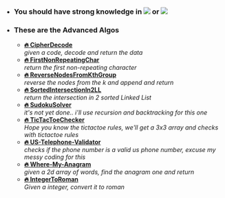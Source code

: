 - ### You should have strong knowledge in <img src="https://img.shields.io/badge/Python-3776AB?style=for-the-badge&logo=python&logoColor=white" /> or <img src="https://img.shields.io/badge/JavaScript-323330?style=for-the-badge&logo=javascript&logoColor=F7DF1E" />

- ### These are the Advanced Algos
  - **[🔥 CipherDecode](cipher-decode-rot13.js)** <br> _given a code, decode and return the data_
  - **[🔥 FirstNonRepeatingChar](first-non-repeating-char.py)** <br> _return the first non-repeating character_
  - **[🔥 ReverseNodesFromKthGroup](reverse-nodes-from-kth-group.js)** <br> _reverse the nodes from the k and append and return_
  - **[🔥 SortedIntersectionIn2LL](sorted-intersection-in-2-LL.js)** <br> _return the intersection in 2 sorted Linked List_
  - **[🔥 SudokuSolver](<sudoku-solver(not-finished-yet).js>)** <br> _it's not yet done.. i'll use recursion and backtracking for this one_
  - **[🔥 TicTacToeChecker](tictactoe-checker.py)** <br> _Hope you know the tictactoe rules, we'll get a 3x3 array and checks with tictactoe rules_
  - **[🔥 US-Telephone-Validator](US-telephone-check.js)** <br> _checks if the phone number is a valid us phone number, excuse my messy coding for this_
  - **[🔥 Where-My-Anagram](where-my-anagram.js)** <br> _given a 2d array of words, find the anagram one and return_
  - **[🔥 IntegerToRoman](inttorom.js)** <br> _Given a integer, convert it to roman_
